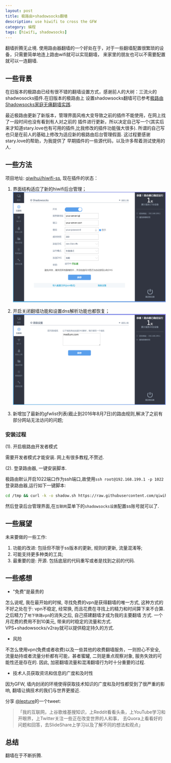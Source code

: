 ```yaml
---
layout: post
title: 极路由+shadowsocks翻墙
description: use hiwifi to cross the GFW
category: 编程
tags: [hiwifi, shadowsocks]
---
```


翻墙折腾无止境.
使用路由器翻墙的一个好处在于，对于一些翻墙配置很繁琐的设备，只需要简单地连上路由wifi就可以实现翻墙，
来家里的朋友也可以不需要配置就可以一连翻墙.
<!--more-->

## 一些背景

在旧版本的极路由已经有很不错的翻墙设置方式，感谢前人的大树：三流火的shadwosocks插件.在旧版本的极路由上
设置shadowsocks翻墙可已参考[极路由Shadowsocks家庭无痛翻墙实践](https://luolei.org/hiwifi-shadowsocks/).

最近极路由更新了新版本，管理界面风格大变导致之前的插件不能使用，在网上找了一段时间也没有看到有人对之前的
插件进行更新，所以决定自己写一个(其实后来才知道stary.love也有可用的插件,比我修改的插件功能强大很多).
所谓的自己写也只是在前人的基础上修改为适应新的极路由后台管理假面. 这过程要感谢stary.love的帮助，为我提供了
早期插件的一些源代码，以及许多帮着测试使用的人.

## 一些方法

项目地址: [qiwihui/hiwifi-ss](https://github.com/qiwihui/hiwifi-ss), 现在插件的状态：

1. 界面结构适应了新的hiwifi后台管理；
    <img src="/media/files/2016/08/07-ss-settings.png"><img>

3. 开启关闭翻墙功能和设置dns解析功能也都恢复；
    <img src="/media/files/2016/08/07-ss-advance.png"><img>

3. 新增加了最新的gfwlist列表(截止到2016年8月7日)的路由规则,解决了之前有部分网站无法访问的问题;

### 安装过程

(1). 开启极路由开发者模式
   
  需要开发者模式才能安装. 网上有很多教程,不赘述.

(2). 登录路由器, 一键安装脚本.
    
  极路由默认开启1022端口作为ssh端口,故使用`ssh root@192.168.199.1 -p 1022`登录路由器,运行如下一键脚本:

```sh
cd /tmp && curl -k -o shadow.sh https://raw.githubusercontent.com/qiwihui/hiwifi-ss/master/shadow.sh && sh shadow.sh && rm shadow.sh
```

然后登录后台管理界面,在`互联网`菜单下的`shadowsocks设置`配置ss账号就可以了.

## 一些展望

未来要做的一些工作:

1. 功能的改进: 包括但不限于ss版本的更新, 规则的更新, 流量混淆等;
2. 可能支持更多种类的工具;
3. 最重要的是: 开源. 包括底层的代码重写或者是找到之前的代码.

## 一些感想

 - "免费"是最贵的

怎么说呢, 我在最开始的时候, 寻找免费的vpn是获得翻墙的唯一方式, 这种方式的不好之处在于: vpn不稳定, 经常换, 
而且花费在寻找上的精力和时间算下来不合算. 之后精力了`地下铁路vpn`的消失之后, 自己搭建翻墙才成为我的主要翻墙
方式. 一个月花费的费用不到10美元, 带来的时稳定的流量和方式. VPS+shadowsocks/v2ray就可以提供稳定持久的方式.

 - 风险

不怎么使用vpn(免费或者收费)以及一些其他的收费翻墙服务，一则担心不安全, 流量劫持或者流量分析都有可能，甚者蜜罐, 
二则是重点观察对象, 服务失效的可能性还是存在的. 因此, 加密翻墙流量和混淆翻墙行为时十分重要的过程.

 - 技术人员获取资讯和信息的广度和及时性

因为GFW, 墙内封闭的环境使得获取技术知识的广度和及时性都受到了很严重的影响, 翻墙让搞技术的我们与世界更接近.

分享 [@lepture](https://twitter.com/lepture)的一个tweet: 

> 「我的互联网，上谷歌维基搜知识，上Reddit看看头条，上YouTube学习和开眼界，上Twitter关注一些正在改变世界的人和事，
去Quora上看看好的问题和回答，去SlideShare上学习以及了解不同的想法和观点」

## 总结

翻墙在于不断折腾.

